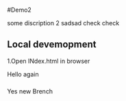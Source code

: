 #Demo2

some discription 2 
sadsad check check 

## Local devemopment
1.Open INdex.html in browser

Hello again 
###
Yes new Brench